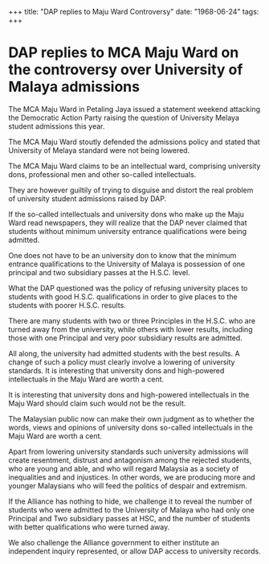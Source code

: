+++ 
title: "DAP replies to Maju Ward Controversy"
date: "1968-06-24"
tags:
+++

# DAP replies to MCA Maju Ward on the controversy over University of Malaya admissions

The MCA Maju Ward in Petaling Jaya issued a statement weekend attacking the Democratic Action Party raising the question of University Melaya student admissions this year.

The MCA Maju Ward stoutly defended the admissions policy and stated that University of Melaya standard were not being lowered.

The MCA Maju Ward claims to be an intellectual ward, comprising university dons, professional men and other so-called intellectuals.</u>

They are however guiltily of trying to disguise and distort the real problem of university student admissions raised by DAP.

If the so-called intellectuals and university dons who make up the Maju Ward read newspapers, they will realize that the DAP never claimed that students without minimum university entrance qualifications were being admitted.

One does not have to be an university don to know that the minimum entrance qualifications to the University of Malaya is possession of one principal and two subsidiary passes at the H.S.C. level.

What the DAP questioned was the policy of refusing university places to students with good H.S.C. qualifications in order to give places to the students with poorer H.S.C. results.

There are many students with two or three Principles in the H.S.C. who are turned away from the university, while others with lower results, including those with one Principal and very poor subsidiary results are admitted.

All along, the university had admitted students with the best results. A change of such a policy must clearly involve a lowering of university standards.
It is interesting that university dons and high-powered intellectuals in the Maju Ward are worth a cent.

It is interesting that university dons and high-powered intellectuals in the Maju Ward should claim such would not be the result.

The Malaysian public now can make their own judgment as to whether the words, views and opinions of university dons so-called intellectuals in the Maju Ward are worth a cent.

Apart from lowering university standards such university admissions will create resentment, distrust and antagonism among the rejected students, who are young and able, and who will regard Malaysia as a society of inequalities and and injustices. In other words, we are producing more and younger Malaysians who will feed the politics of despair and extremism.

If the Alliance has nothing to hide, we challenge it to reveal the number of students who were admitted to the University of Malaya who had only one Principal and Two subsidiary passes at HSC, and the number of students with better qualifications who were turned away.

We also challenge the Alliance government to either institute an independent inquiry represented, or allow DAP access to university records.

 
